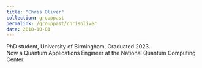 ```yaml
---
title: "Chris Oliver"
collection: grouppast
permalink: /grouppast/chrisoliver
date: 2018-10-01
---
```

PhD student, University of Birmingham, Graduated 2023.  <br/>
Now a Quantum Applications Engineer at the National Quantum Computing Center. 

